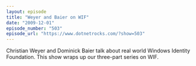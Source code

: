 ```yaml
---
layout: episode
title: "Weyer and Baier on WIF"
date: "2009-12-01"
episode_number: "503"
episode_url: "https://www.dotnetrocks.com/?show=503"
---
```


Christian Weyer and Dominick Baier talk about real world Windows Identity Foundation. This show wraps up our three-part series on WIF.
